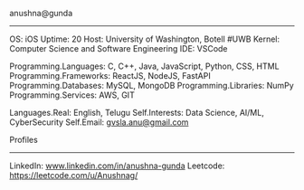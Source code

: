 anushna@gunda
______

OS: iOS
Uptime: 20
Host: University of Washington, Botell #UWB
Kernel: Computer Science and Software Engineering
IDE: VSCode

Programming.Languages: C, C++, Java, JavaScript, Python, CSS, HTML
Programming.Frameworks: ReactJS, NodeJS, FastAPI
Programming.Databases: MySQL, MongoDB
Programming.Libraries: NumPy
Programming.Services: AWS, GIT

Languages.Real: English, Telugu 
Self.Interests: Data Science, AI/ML, CyberSecurity
Self.Email: gvsla.anu@gmail.com

Profiles
______
LinkedIn: www.linkedin.com/in/anushna-gunda
Leetcode: https://leetcode.com/u/Anushnag/ 
